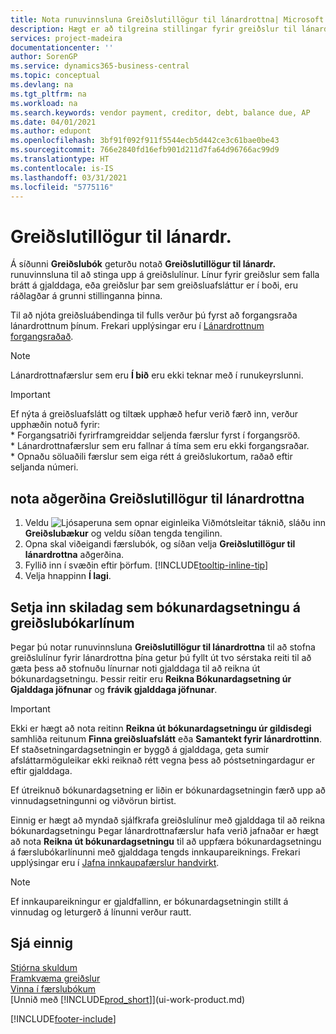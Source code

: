```yaml
---
title: Nota runuvinnsluna Greiðslutillögur til lánardrottna| Microsoft Docs
description: Hægt er að tilgreina stillingar fyrir greiðslur til lánardrottna og fá þannig greiðslutillögur sem taka mið af gjalddögum og afsláttum.
services: project-madeira
documentationcenter: ''
author: SorenGP
ms.service: dynamics365-business-central
ms.topic: conceptual
ms.devlang: na
ms.tgt_pltfrm: na
ms.workload: na
ms.search.keywords: vendor payment, creditor, debt, balance due, AP
ms.date: 04/01/2021
ms.author: edupont
ms.openlocfilehash: 3bf91f092f911f5544ecb5d442ce3c61bae0be43
ms.sourcegitcommit: 766e2840fd16efb901d211d7fa64d96766ac99d9
ms.translationtype: HT
ms.contentlocale: is-IS
ms.lasthandoff: 03/31/2021
ms.locfileid: "5775116"
---
```

# <a name="suggest-vendor-payments"></a>Greiðslutillögur til lánardr.
Á síðunni **Greiðslubók** geturðu notað **Greiðslutillögur til lánardr.** runuvinnsluna til að stinga upp á greiðslulínur. Línur fyrir greiðslur sem falla brátt á gjalddaga, eða greiðslur þar sem greiðsluafsláttur er í boði, eru ráðlagðar á grunni stillinganna þinna.

Til að njóta greiðsluábendinga til fulls verður þú fyrst að forgangsraða lánardrottnum þínum. Frekari upplýsingar eru í [Lánardrottnum forgangsraðað](purchasing-how-prioritize-vendors.md).  

> [!NOTE]  
> Lánardrottnafærslur sem eru **Í bið** eru ekki teknar með í runukeyrslunni.  

> [!IMPORTANT]  
>   Ef nýta á greiðsluafslátt og tiltæk upphæð hefur verið færð inn, verður upphæðin notuð fyrir:  
    * Forgangsatriði fyrirframgreiddar seljenda færslur fyrst í forgangsröð.   
    * Lánardrottnafærslur sem eru fallnar á tíma sem eru ekki forgangsraðar.  
    * Opnaðu söluaðili færslur sem eiga rétt á greiðslukortum, raðað eftir seljanda númeri.  

## <a name="to-use-the-suggest-vendor-payments-function"></a>nota aðgerðina Greiðslutillögur til lánardrottna
1. Veldu ![Ljósaperuna sem opnar eiginleika Viðmótsleitar](media/ui-search/search_small.png "Segðu mér hvað þú vilt gera") táknið, sláðu inn **Greiðslubækur** og veldu síðan tengda tengilinn.  
2. Opna skal viðeigandi færslubók, og síðan velja **Greiðslutillögur til lánardrottna** aðgerðina.  
3. Fyllið inn í svæðin eftir þörfum. [!INCLUDE[tooltip-inline-tip](includes/tooltip-inline-tip_md.md)]  
4. Velja hnappinn **Í lagi**.  

## <a name="to-insert-the-due-date-as-posting-date-on-payment-journal-lines"></a>Setja inn skiladag sem bókunardagsetningu á greiðslubókarlínum
Þegar þú notar runuvinnsluna **Greiðslutillögur til lánardrottna** til að stofna greiðslulínur fyrir lánardrottna þína getur þú fyllt út tvo sérstaka reiti til að gæta þess að stofnuðu línurnar noti gjalddaga til að reikna út bókunardagsetningu. Þessir reitir eru **Reikna Bókunardagsetning úr Gjalddaga jöfnunar** og **frávik gjalddaga jöfnunar**.  

> [!IMPORTANT]  
>   Ekki er hægt að nota reitinn **Reikna út bókunardagsetningu úr gildisdegi** samhliða reitunum **Finna greiðsluafslátt** eða **Samantekt fyrir lánardrottinn**. Ef staðsetningardagsetningin er byggð á gjalddaga, geta sumir afsláttarmöguleikar ekki reiknað rétt vegna þess að póstsetningardagur er eftir gjalddaga.  

Ef útreiknuð bókunardagsetning er liðin er bókunardagsetningin færð upp að vinnudagsetningunni og viðvörun birtist.  

Einnig er hægt að myndað sjálfkrafa greiðslulínur með gjalddaga til að reikna bókunardagsetningu Þegar lánardrottnafærslur hafa verið jafnaðar er hægt að nota **Reikna út bókunardagsetningu** til að uppfæra bókunardagsetningu á færslubókarlínunni með gjalddaga tengds innkaupareiknings. Frekari upplýsingar eru í [Jafna innkaupafærslur handvirkt](payables-how-apply-purchase-transactions-manually.md).  

> [!NOTE]  
>   Ef innkaupareikningur er gjaldfallinn, er bókunardagsetningin stillt á vinnudag og leturgerð á línunni verður rautt.  

## <a name="see-also"></a>Sjá einnig
[Stjórna skuldum](payables-manage-payables.md)  
[Framkvæma greiðslur](payables-make-payments.md)  
[Vinna í færslubókum](ui-work-general-journals.md)  
[Unnið með [!INCLUDE[prod_short](includes/prod_short.md)]](ui-work-product.md)  


[!INCLUDE[footer-include](includes/footer-banner.md)]